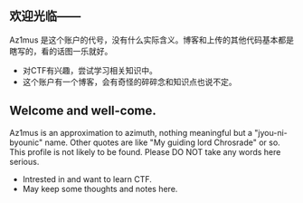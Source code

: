 欢迎光临——
---  
Az1mus 是这个账户的代号，没有什么实际含义。博客和上传的其他代码基本都是瞎写的，看的话图一乐就好。  
 - 对CTF有兴趣，尝试学习相关知识中。
 - 这个账户有一个博客，会有奇怪的碎碎念和知识点也说不定。

Welcome and well-come.
---
Az1mus is an approximation to azimuth, nothing meaningful but a "jyou-ni-byounic" name. Other quotes are like "My guiding lord Chrosrade" or so. 
This profile is not likely to be found. Please DO NOT take any words here serious.

 - Intrested in and want to learn CTF.
 - May keep some thoughts and notes here. 

<!---
az1mus/az1mus is a ✨ special ✨ repository because its `README.md` (this file) appears on your GitHub profile.
You can click the Preview link to take a look at your changes.
--->
